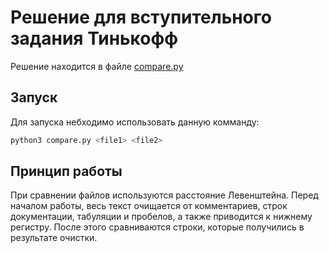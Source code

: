 # Решение для вступительного задания Тинькофф

Решение находится в файле [compare.py](/compare.py)

## Запуск

Для запуска небходимо использовать данную комманду:

```bash
python3 compare.py <file1> <file2>
```

## Принцип работы

При сравнении файлов используются расстояние Левенштейна. Перед началом работы, весь текст очищается от комментариев, строк документации, табуляции и пробелов, а также приводится к нижнему регистру. После этого сравниваются строки, которые получились в результате очистки.
